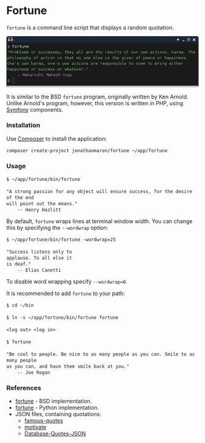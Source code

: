 # Fortune

`fortune` is a command line script that displays a random quotation. 

![Motivate](fortune.png)

It is similar to the BSD `fortune` program, originally written by Ken Arnold. Unlike Arnold's program, however, this version is written in PHP, using [Symfony](https://en.wikipedia.org/wiki/Symfony) components.

### Installation

Use [Composer](https://getcomposer.org/doc/00-intro.md#globally) to install the application:

    composer create-project jonathanmaron/fortune ~/app/fortune

### Usage

    $ ~/app/fortune/bin/fortune
    
    "A strong passion for any object will ensure success, for the desire of the end
    will point out the means."
        -- Henry Hazlitt
        
By default, `fortune` wraps lines at terminal window width. You can change this by specifying the `--wordwrap` option:

    $ ~/app/fortune/bin/fortune -wordwrap=25
    
    "Success listens only to
    applause. To all else it
    is deaf."
        -- Elias Canetti
        
To disable word wrapping specify `--wordwrap=0`.
        
It is recommended to add `fortune` to your path:

    $ cd ~/bin
    
    $ ln -s ~/app/fortune/bin/fortune fortune
    
    <log out> <log in>
    
    $ fortune
    
    "Be cool to people. Be nice to as many people as you can. Smile to as many people
    as you can, and have them smile back at you."
        -- Joe Rogan

### References

- [fortune](https://en.wikipedia.org/wiki/Fortune_(Unix)) - BSD implementation.
- [fortune](http://software.clapper.org/fortune/) - Python implementation.
- JSON files, containing quotations:
    - [famous-quotes](https://github.com/olhapi/famous-quotes)
    - [motivate](https://github.com/mubaris/motivate)
    - [Database-Quotes-JSON](https://github.com/4skinSkywalker/Database-Quotes-JSON)
